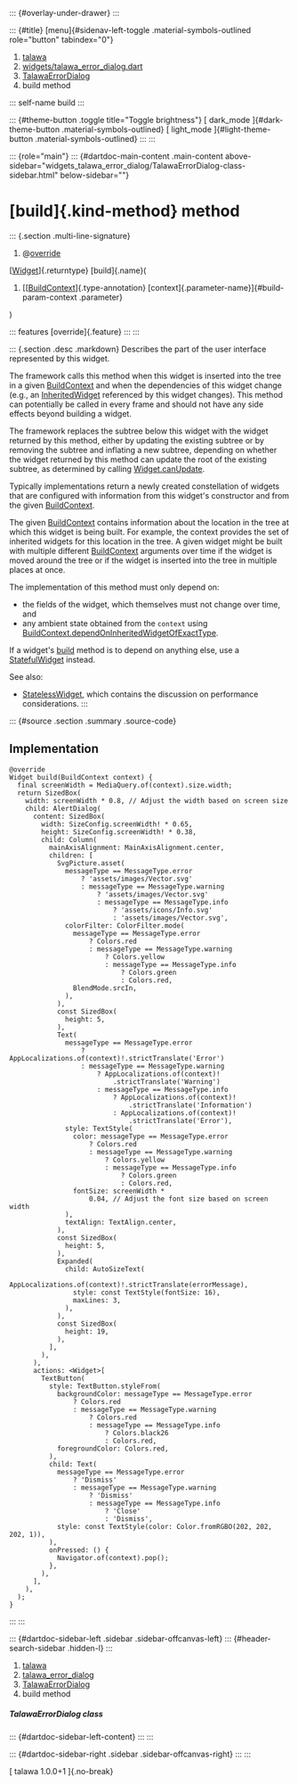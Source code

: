 ::: {#overlay-under-drawer}
:::

::: {#title}
[menu]{#sidenav-left-toggle .material-symbols-outlined role="button"
tabindex="0"}

1.  [talawa](../../index.html)
2.  [widgets/talawa_error_dialog.dart](../../widgets_talawa_error_dialog/)
3.  [TalawaErrorDialog](../../widgets_talawa_error_dialog/TalawaErrorDialog-class.html)
4.  build method

::: self-name
build
:::

::: {#theme-button .toggle title="Toggle brightness"}
[ dark_mode ]{#dark-theme-button .material-symbols-outlined} [
light_mode ]{#light-theme-button .material-symbols-outlined}
:::
:::

::: {role="main"}
::: {#dartdoc-main-content .main-content above-sidebar="widgets_talawa_error_dialog/TalawaErrorDialog-class-sidebar.html" below-sidebar=""}
<div>

# [build]{.kind-method} method

</div>

::: {.section .multi-line-signature}
<div>

1.  @[override](https://api.flutter.dev/flutter/dart-core/override-constant.html)

</div>

[[Widget](https://api.flutter.dev/flutter/widgets/Widget-class.html)]{.returntype}
[build]{.name}(

1.  [[[BuildContext](https://api.flutter.dev/flutter/widgets/BuildContext-class.html)]{.type-annotation}
    [context]{.parameter-name}]{#build-param-context .parameter}

)

::: features
[override]{.feature}
:::
:::

::: {.section .desc .markdown}
Describes the part of the user interface represented by this widget.

The framework calls this method when this widget is inserted into the
tree in a given
[BuildContext](https://api.flutter.dev/flutter/widgets/BuildContext-class.html)
and when the dependencies of this widget change (e.g., an
[InheritedWidget](https://api.flutter.dev/flutter/widgets/InheritedWidget-class.html)
referenced by this widget changes). This method can potentially be
called in every frame and should not have any side effects beyond
building a widget.

The framework replaces the subtree below this widget with the widget
returned by this method, either by updating the existing subtree or by
removing the subtree and inflating a new subtree, depending on whether
the widget returned by this method can update the root of the existing
subtree, as determined by calling
[Widget.canUpdate](https://api.flutter.dev/flutter/widgets/Widget/canUpdate.html).

Typically implementations return a newly created constellation of
widgets that are configured with information from this widget\'s
constructor and from the given
[BuildContext](https://api.flutter.dev/flutter/widgets/BuildContext-class.html).

The given
[BuildContext](https://api.flutter.dev/flutter/widgets/BuildContext-class.html)
contains information about the location in the tree at which this widget
is being built. For example, the context provides the set of inherited
widgets for this location in the tree. A given widget might be built
with multiple different
[BuildContext](https://api.flutter.dev/flutter/widgets/BuildContext-class.html)
arguments over time if the widget is moved around the tree or if the
widget is inserted into the tree in multiple places at once.

The implementation of this method must only depend on:

-   the fields of the widget, which themselves must not change over
    time, and
-   any ambient state obtained from the `context` using
    [BuildContext.dependOnInheritedWidgetOfExactType](https://api.flutter.dev/flutter/widgets/BuildContext/dependOnInheritedWidgetOfExactType.html).

If a widget\'s
[build](../../widgets_talawa_error_dialog/TalawaErrorDialog/build.html)
method is to depend on anything else, use a
[StatefulWidget](https://api.flutter.dev/flutter/widgets/StatefulWidget-class.html)
instead.

See also:

-   [StatelessWidget](https://api.flutter.dev/flutter/widgets/StatelessWidget-class.html),
    which contains the discussion on performance considerations.
:::

::: {#source .section .summary .source-code}
## Implementation

``` language-dart
@override
Widget build(BuildContext context) {
  final screenWidth = MediaQuery.of(context).size.width;
  return SizedBox(
    width: screenWidth * 0.8, // Adjust the width based on screen size
    child: AlertDialog(
      content: SizedBox(
        width: SizeConfig.screenWidth! * 0.65,
        height: SizeConfig.screenWidth! * 0.38,
        child: Column(
          mainAxisAlignment: MainAxisAlignment.center,
          children: [
            SvgPicture.asset(
              messageType == MessageType.error
                  ? 'assets/images/Vector.svg'
                  : messageType == MessageType.warning
                      ? 'assets/images/Vector.svg'
                      : messageType == MessageType.info
                          ? 'assets/icons/Info.svg'
                          : 'assets/images/Vector.svg',
              colorFilter: ColorFilter.mode(
                messageType == MessageType.error
                    ? Colors.red
                    : messageType == MessageType.warning
                        ? Colors.yellow
                        : messageType == MessageType.info
                            ? Colors.green
                            : Colors.red,
                BlendMode.srcIn,
              ),
            ),
            const SizedBox(
              height: 5,
            ),
            Text(
              messageType == MessageType.error
                  ? AppLocalizations.of(context)!.strictTranslate('Error')
                  : messageType == MessageType.warning
                      ? AppLocalizations.of(context)!
                          .strictTranslate('Warning')
                      : messageType == MessageType.info
                          ? AppLocalizations.of(context)!
                              .strictTranslate('Information')
                          : AppLocalizations.of(context)!
                              .strictTranslate('Error'),
              style: TextStyle(
                color: messageType == MessageType.error
                    ? Colors.red
                    : messageType == MessageType.warning
                        ? Colors.yellow
                        : messageType == MessageType.info
                            ? Colors.green
                            : Colors.red,
                fontSize: screenWidth *
                    0.04, // Adjust the font size based on screen width
              ),
              textAlign: TextAlign.center,
            ),
            const SizedBox(
              height: 5,
            ),
            Expanded(
              child: AutoSizeText(
                AppLocalizations.of(context)!.strictTranslate(errorMessage),
                style: const TextStyle(fontSize: 16),
                maxLines: 3,
              ),
            ),
            const SizedBox(
              height: 19,
            ),
          ],
        ),
      ),
      actions: <Widget>[
        TextButton(
          style: TextButton.styleFrom(
            backgroundColor: messageType == MessageType.error
                ? Colors.red
                : messageType == MessageType.warning
                    ? Colors.red
                    : messageType == MessageType.info
                        ? Colors.black26
                        : Colors.red,
            foregroundColor: Colors.red,
          ),
          child: Text(
            messageType == MessageType.error
                ? 'Dismiss'
                : messageType == MessageType.warning
                    ? 'Dismiss'
                    : messageType == MessageType.info
                        ? 'Close'
                        : 'Dismiss',
            style: const TextStyle(color: Color.fromRGBO(202, 202, 202, 1)),
          ),
          onPressed: () {
            Navigator.of(context).pop();
          },
        ),
      ],
    ),
  );
}
```
:::
:::

::: {#dartdoc-sidebar-left .sidebar .sidebar-offcanvas-left}
::: {#header-search-sidebar .hidden-l}
:::

1.  [talawa](../../index.html)
2.  [talawa_error_dialog](../../widgets_talawa_error_dialog/)
3.  [TalawaErrorDialog](../../widgets_talawa_error_dialog/TalawaErrorDialog-class.html)
4.  build method

##### TalawaErrorDialog class

::: {#dartdoc-sidebar-left-content}
:::
:::

::: {#dartdoc-sidebar-right .sidebar .sidebar-offcanvas-right}
:::
:::

[ talawa 1.0.0+1 ]{.no-break}
